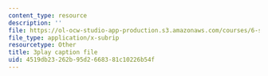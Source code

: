 ```yaml
---
content_type: resource
description: ''
file: https://ol-ocw-studio-app-production.s3.amazonaws.com/courses/6-s095-programming-for-the-puzzled-january-iap-2018/4519db23262b95d2668381c10226b54f_9TtLlVBjvR0.srt
file_type: application/x-subrip
resourcetype: Other
title: 3play caption file
uid: 4519db23-262b-95d2-6683-81c10226b54f
---
```

